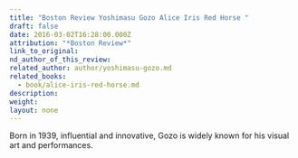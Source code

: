 ```yaml
---
title: "Boston Review Yoshimasu Gozo Alice Iris Red Horse "
draft: false
date: 2016-03-02T16:28:00.000Z
attribution: "*Boston Review*"
link_to_original:
nd_author_of_this_review:
related_author: author/yoshimasu-gozo.md
related_books:
  - book/alice-iris-red-horse.md
description:
weight:
layout: none
---
```

Born in 1939, influential and innovative, Gozo is widely known for his visual art and performances.

